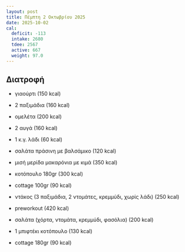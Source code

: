 ```yaml
---
layout: post
title: Πέμπτη 2 Οκτωβρίου 2025
date: 2025-10-02
cal:
  deficit: -113
  intake: 2680
  tdee: 2567
  active: 667
  weight: 97.0
---
```


## Διατροφή

- γιαούρτι (150 kcal)
- 2 παξιμάδια (160 kcal)
- ομελέτα (200 kcal)
- 2 αυγά (160 kcal)
- 1 κ.γ. λάδι (60 kcal)

- σαλάτα πράσινη με βαλσάμικο (120 kcal)
- μισή μερίδα μακαρόνια με κιμά (350 kcal)
- κοτόπουλο 180gr (300 kcal)
- cottage 100gr (90 kcal)
- ντάκος (3 παξιμάδια, 2 ντομάτες, κρεμμύδι, χωρίς λάδι) (250 kcal)

- preworkout (420 kcal)

- σαλάτα (χόρτα, ντομάτα, κρεμμύδι, φασόλια) (200 kcal)
- 1 μπιφτέκι κοτόπουλο (130 kcal)
- cottage 180gr (90 kcal)



